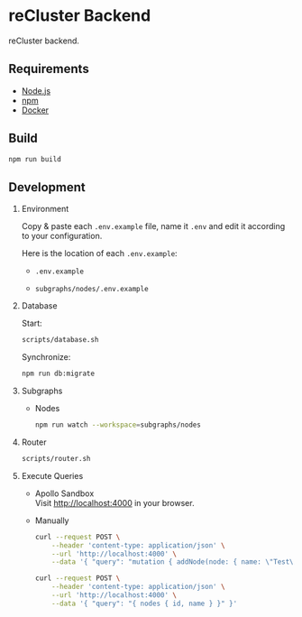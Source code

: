 # reCluster Backend

reCluster backend.

## Requirements

- [Node.js](https://nodejs.org)
- [npm](https://www.npmjs.com)
- [Docker](https://www.docker.com)

## Build

```bash
npm run build
```

## Development

1. Environment

   Copy & paste each `.env.example` file, name it `.env` and edit it according to your configuration.

   Here is the location of each `.env.example`:

   - `.env.example`

   - `subgraphs/nodes/.env.example`

1. Database

   Start:

   ```bash
   scripts/database.sh
   ```

   Synchronize:

   ```bash
   npm run db:migrate
   ```

1. Subgraphs

   - Nodes

     ```bash
     npm run watch --workspace=subgraphs/nodes
     ```

1. Router

   ```bash
   scripts/router.sh
   ```

1. Execute Queries

   - Apollo Sandbox \
     Visit <http://localhost:4000> in your browser.

   - Manually

     ```bash
     curl --request POST \
         --header 'content-type: application/json' \
         --url 'http://localhost:4000' \
         --data '{ "query": "mutation { addNode(node: { name: \"Test\" }) { id, name } }" }'

     curl --request POST \
         --header 'content-type: application/json' \
         --url 'http://localhost:4000' \
         --data '{ "query": "{ nodes { id, name } }" }'
     ```
